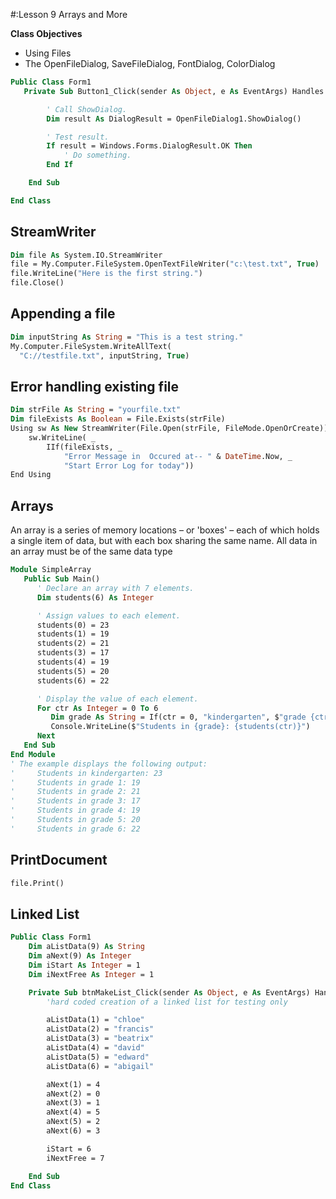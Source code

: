 #:Lesson 9 Arrays and More

**Class Objectives**

- Using Files
- The OpenFileDialog, SaveFileDialog, FontDialog, ColorDialog

```vb
Public Class Form1
   Private Sub Button1_Click(sender As Object, e As EventArgs) Handles Button1.Click

        ' Call ShowDialog.
        Dim result As DialogResult = OpenFileDialog1.ShowDialog()

        ' Test result.
        If result = Windows.Forms.DialogResult.OK Then
            ' Do something.
        End If

    End Sub

End Class
```

## StreamWriter

```vb
Dim file As System.IO.StreamWriter
file = My.Computer.FileSystem.OpenTextFileWriter("c:\test.txt", True)
file.WriteLine("Here is the first string.")
file.Close()
```

## Appending a file

```vb
Dim inputString As String = "This is a test string."
My.Computer.FileSystem.WriteAllText(
  "C://testfile.txt", inputString, True)
```

## Error handling existing file

```vb
Dim strFile As String = "yourfile.txt"
Dim fileExists As Boolean = File.Exists(strFile)
Using sw As New StreamWriter(File.Open(strFile, FileMode.OpenOrCreate))
    sw.WriteLine( _
        IIf(fileExists, _
            "Error Message in  Occured at-- " & DateTime.Now, _
            "Start Error Log for today"))
End Using
```

## Arrays

An array is a series of memory locations – or 'boxes' – each of which holds a single item of data, but with each box sharing the same name. All data in an array must be of the same data type

```vb
Module SimpleArray
   Public Sub Main()
      ' Declare an array with 7 elements.
      Dim students(6) As Integer

      ' Assign values to each element.
      students(0) = 23
      students(1) = 19
      students(2) = 21
      students(3) = 17
      students(4) = 19
      students(5) = 20
      students(6) = 22

      ' Display the value of each element.
      For ctr As Integer = 0 To 6
         Dim grade As String = If(ctr = 0, "kindergarten", $"grade {ctr}")
         Console.WriteLine($"Students in {grade}: {students(ctr)}")
      Next
   End Sub
End Module
' The example displays the following output:
'     Students in kindergarten: 23
'     Students in grade 1: 19
'     Students in grade 2: 21
'     Students in grade 3: 17
'     Students in grade 4: 19
'     Students in grade 5: 20
'     Students in grade 6: 22
```

## PrintDocument

```vb
file.Print()
```

## Linked List


```vb
Public Class Form1
    Dim aListData(9) As String
    Dim aNext(9) As Integer
    Dim iStart As Integer = 1
    Dim iNextFree As Integer = 1

    Private Sub btnMakeList_Click(sender As Object, e As EventArgs) Handles btnMakeList.Click
        'hard coded creation of a linked list for testing only

        aListData(1) = "chloe"
        aListData(2) = "francis"
        aListData(3) = "beatrix"
        aListData(4) = "david"
        aListData(5) = "edward"
        aListData(6) = "abigail"

        aNext(1) = 4
        aNext(2) = 0
        aNext(3) = 1
        aNext(4) = 5
        aNext(5) = 2
        aNext(6) = 3

        iStart = 6
        iNextFree = 7

    End Sub
End Class
```
